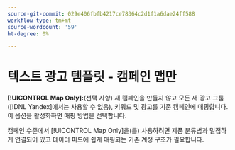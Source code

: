 ```yaml
---
source-git-commit: 029e406fbfb4217ce78364c2d1f1a6dae24ff588
workflow-type: tm+mt
source-wordcount: '59'
ht-degree: 0%

---
```

# 텍스트 광고 템플릿 - 캠페인 맵만

**[!UICONTROL Map Only]:**(선택 사항) 새 캠페인을 만들지 않고 모든 새 광고 그룹([!DNL Yandex]에서는 사용할 수 없음), 키워드 및 광고를 기존 캠페인에 매핑합니다. 이 옵션을 활성화하면 매핑 방법을 선택합니다.

캠페인 수준에서 [!UICONTROL Map Only]을(를) 사용하려면 제품 분류법과 밀접하게 연결되어 있고 데이터 피드에 쉽게 매핑되는 기존 계정 구조가 필요합니다.
